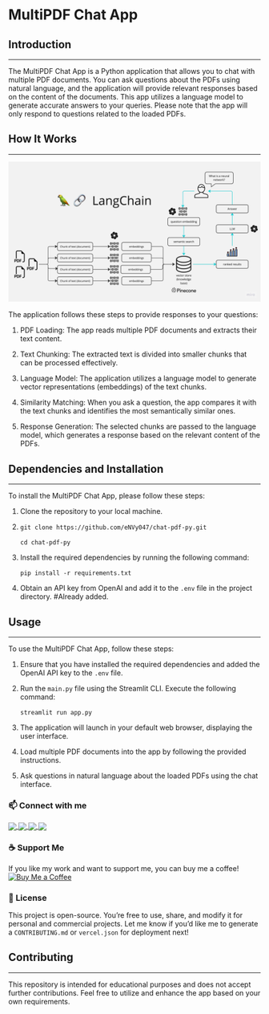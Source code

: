 # MultiPDF Chat App
## Introduction
------------
The MultiPDF Chat App is a Python application that allows you to chat with multiple PDF documents. You can ask questions about the PDFs using natural language, and the application will provide relevant responses based on the content of the documents. This app utilizes a language model to generate accurate answers to your queries. Please note that the app will only respond to questions related to the loaded PDFs.

## How It Works
------------

![MultiPDF Chat App Diagram](./docs/PDF-LangChain.jpg)

The application follows these steps to provide responses to your questions:

1. PDF Loading: The app reads multiple PDF documents and extracts their text content.

2. Text Chunking: The extracted text is divided into smaller chunks that can be processed effectively.

3. Language Model: The application utilizes a language model to generate vector representations (embeddings) of the text chunks.

4. Similarity Matching: When you ask a question, the app compares it with the text chunks and identifies the most semantically similar ones.

5. Response Generation: The selected chunks are passed to the language model, which generates a response based on the relevant content of the PDFs.

## Dependencies and Installation
----------------------------
To install the MultiPDF Chat App, please follow these steps:

1. Clone the repository to your local machine.
2. ```
   git clone https://github.com/eNVy047/chat-pdf-py.git
   ```

    ```
    cd chat-pdf-py
   ```

3. Install the required dependencies by running the following command:
   ```
   pip install -r requirements.txt
   ```

4. Obtain an API key from OpenAI and add it to the `.env` file in the project directory.
    #Already added.

## Usage
-----
To use the MultiPDF Chat App, follow these steps:

1. Ensure that you have installed the required dependencies and added the OpenAI API key to the `.env` file.

2. Run the `main.py` file using the Streamlit CLI. Execute the following command:
   ```
   streamlit run app.py
   ```

3. The application will launch in your default web browser, displaying the user interface.

4. Load multiple PDF documents into the app by following the provided instructions.

5. Ask questions in natural language about the loaded PDFs using the chat interface.


### 📫 Connect with me

<p align="left">
  <a href="mailto:narayan7154@gmail.com">
    <img align="center" src="https://img.shields.io/badge/-Email-D14836?logo=gmail&logoColor=white&style=flat" />
  </a>
  <a href="https://www.linkedin.com/in/narayanverma/" target="_blank">
    <img align="center" src="https://img.shields.io/badge/-LinkedIn-0077B5?logo=linkedin&style=flat" />
  </a>
  <a href="https://www.instagram.com/narayan_.v/" target="_blank">
    <img align="center" src="https://img.shields.io/badge/-Instagram-E4405F?logo=instagram&logoColor=white&style=flat" />
  </a>
  <a href="https://narayanverma.vercel.app" target="_blank">
    <img align="center" src="https://img.shields.io/badge/-Portfolio-24292E?logo=githubpages&style=flat" />
  </a>
</p>

### ☕ Support Me

If you like my work and want to support me, you can buy me a coffee!  
[![Buy Me a Coffee](https://img.shields.io/badge/-Buy%20me%20a%20coffee-FFDD00?logo=buy-me-a-coffee&logoColor=black&style=flat)](https://www.buymeacoffee.com/narayanverma)

### 📄 License
This project is open-source. You’re free to use, share, and modify it for personal and commercial projects.
Let me know if you’d like me to generate a `CONTRIBUTING.md` or `vercel.json` for deployment next!


## Contributing
------------
This repository is intended for educational purposes and does not accept further contributions. Feel free to utilize and enhance the app based on your own requirements.
